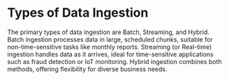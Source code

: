 # Types of Data Ingestion

The primary types of data ingestion are Batch, Streaming, and Hybrid. Batch ingestion processes data in large, scheduled chunks, suitable for non-time-sensitive tasks like monthly reports. Streaming (or Real-time) ingestion handles data as it arrives, ideal for time-sensitive applications such as fraud detection or IoT monitoring. Hybrid ingestion combines both methods, offering flexibility for diverse business needs.